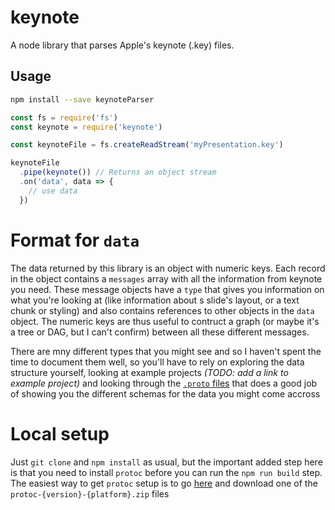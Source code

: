 # keynote

A node library that parses Apple's keynote (.key) files.

## Usage

```bash
npm install --save keynoteParser
```

```javascript
const fs = require('fs')
const keynote = require('keynote')

const keynoteFile = fs.createReadStream('myPresentation.key')

keynoteFile
  .pipe(keynote()) // Returns an object stream
  .on('data', data => {
    // use data
  })
```

# Format for `data`

The data returned by this library is an object with numeric keys. Each record in the object contains a `messages` array with all the information from keynote you need. These message objects have a `type` that gives you information on what you're looking at (like information about s slide's layout, or a text chunk or styling) and also contains references to other objects in the `data` object. The numeric keys are thus useful to contruct a graph (or maybe it's a tree or DAG, but I can't confirm) between all these different messages. 

There are mny different types that you might see and so I haven't spent the time to document them well, so you'll have to rely on exploring the data structure yourself, looking at example projects _(TODO: add a link to example project)_ and looking through the [`.proto` files](/proto) that does a good job of showing you the different schemas for the data you might come accross

# Local setup

Just `git clone` and `npm install` as usual, but the important added step here is that you need to install `protoc` before you can run the `npm run build` step. The easiest way to get `protoc` setup is to go [here](https://github.com/google/protobuf/releases) and download one of the `protoc-{version}-{platform}.zip` files